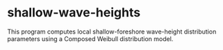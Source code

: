 # shallow-wave-heights
This program computes local shallow-foreshore wave-height distribution parameters using a Composed Weibull distribution model.
